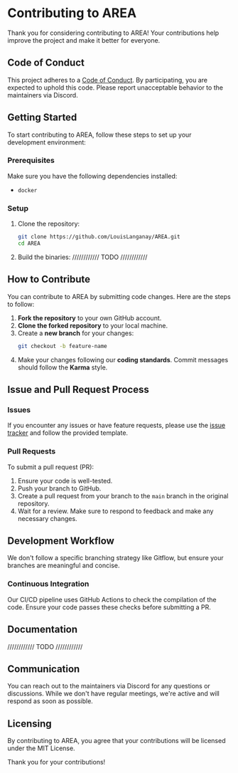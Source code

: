 # Contributing to AREA

Thank you for considering contributing to AREA! Your contributions help improve the project and make it better for everyone.

## Code of Conduct

This project adheres to a [Code of Conduct](CODE_OF_CONDUCT.md). By participating, you are expected to uphold this code. Please report unacceptable behavior to the maintainers via Discord.

## Getting Started

To start contributing to AREA, follow these steps to set up your development environment:

### Prerequisites

Make sure you have the following dependencies installed:
- `docker`

### Setup

1. Clone the repository:
   ```bash
   git clone https://github.com/LouisLanganay/AREA.git
   cd AREA
   ```
2. Build the binaries:
   //////////// TODO ////////////

## How to Contribute

You can contribute to AREA by submitting code changes. Here are the steps to follow:

1. **Fork the repository** to your own GitHub account.
2. **Clone the forked repository** to your local machine.
3. Create a **new branch** for your changes:
   ```bash
   git checkout -b feature-name
   ```
4. Make your changes following our **coding standards**. Commit messages should follow the **Karma** style.

## Issue and Pull Request Process

### Issues

If you encounter any issues or have feature requests, please use the [issue tracker](https://github.com/LouisLanganay/AREA/issues) and follow the provided template.

### Pull Requests

To submit a pull request (PR):

1. Ensure your code is well-tested.
2. Push your branch to GitHub.
3. Create a pull request from your branch to the `main` branch in the original repository.
4. Wait for a review. Make sure to respond to feedback and make any necessary changes.

## Development Workflow

We don't follow a specific branching strategy like Gitflow, but ensure your branches are meaningful and concise.

### Continuous Integration

Our CI/CD pipeline uses GitHub Actions to check the compilation of the code. Ensure your code passes these checks before submitting a PR.

## Documentation

//////////// TODO ////////////

## Communication

You can reach out to the maintainers via Discord for any questions or discussions. While we don't have regular meetings, we're active and will respond as soon as possible.

## Licensing

By contributing to AREA, you agree that your contributions will be licensed under the MIT License.

Thank you for your contributions!